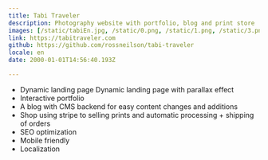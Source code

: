 ```yaml
---
title: Tabi Traveler
description: Photography website with portfolio, blog and print store
images: [/static/tabiEn.jpg, /static/0.png, /static/1.png, /static/3.png]
link: https://tabitraveler.com
github: https://github.com/rossneilson/tabi-traveler
locale: en
date: 2000-01-01T14:56:40.193Z

---
```

* Dynamic landing page Dynamic landing page with parallax effect
* Interactive portfolio 
* A blog with CMS backend for easy content changes and additions
* Shop using stripe to selling prints and automatic processing + shipping of orders
* SEO optimization
* Mobile friendly
* Localization